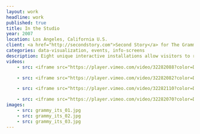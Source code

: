 ```yaml
---
layout: work
headline: work
published: true
title: In the Studio
year: 2007
location: Los Angeles, California U.S.
client: <a href="http://secondstory.com">Second Story</a> for The Grammy Museum
categories: data-visualization, events, info-screens
description: Eight unique interactive installations allow visitors to record, re-mix, master and mix music with guidance from renowned producers and engineers
videos:
    - src: <iframe src="https://player.vimeo.com/video/32282088?color=D6A34B" width="1024" height="576" frameborder="0" webkitallowfullscreen mozallowfullscreen allowfullscreen></iframe>

    - src: <iframe src="https://player.vimeo.com/video/32282082?color=D6A34B" width="1024" height="576" frameborder="0" webkitallowfullscreen mozallowfullscreen allowfullscreen></iframe>

    - src: <iframe src="https://player.vimeo.com/video/32282110?color=D6A34B" width="1024" height="576" frameborder="0" webkitallowfullscreen mozallowfullscreen allowfullscreen></iframe>

    - src: <iframe src="https://player.vimeo.com/video/32282070?color=D6A34B" width="1024" height="576" frameborder="0" webkitallowfullscreen mozallowfullscreen allowfullscreen></iframe><p>Courtesy of <a href="https://vimeo.com/secondstory">Second Story</a></p>
images:
    - src: grammy_its_01.jpg
    - src: grammy_its_02.jpg
    - src: grammy_its_03.jpg
---
```

